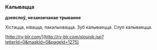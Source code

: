 ### Калывацца
**дзеяслоў, незакончанае трыванне**

Хістацца, ківацца, пакалыхвацца. Зуб калываецца. Слуп калываецца.

<a rel="author">[http://rv-blr.com/](http://rv-blr.com/slounik.jsp?letterId=0&maskId=0&pageId=1275)</a>
